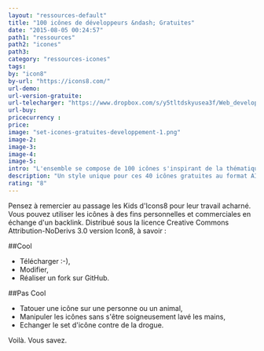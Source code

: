 ```yaml
---
layout: "ressources-default"
title: "100 icônes de développeurs &ndash; Gratuites"
date: "2015-08-05 00:24:57"
path1: "ressources"
path2: "icones"
path3:
category: "ressources-icones"
tags:
by: "icon8"
by-url: "https://icons8.com/"
url-demo:
url-version-gratuite:
url-telecharger: "https://www.dropbox.com/s/y5tltdskyusea3f/Web_development.zip?dl=0"
url-buy:
pricecurrency :
price:
image: "set-icones-gratuites-developpement-1.png"
image-2:
image-3:
image-4:
image-5:
intro: "L'ensemble se compose de 100 icônes s'inspirant de la thématique du développement web. Toutes les icônes sont disponibles gratuitement et en plusieurs formats : .PNG, .EPS, .SVG & .PDF."
description: "Un style unique pour ces 40 icônes gratuites au format AI, Sketch, PNG, SVG, EPS."
rating: "8"
---
```


Pensez à remercier au passage les Kids d'Icons8 pour leur travail acharné. Vous pouvez utiliser les icônes à des fins personnelles et commerciales en échange d'un backlink. Distribué sous la licence Creative Commons Attribution-NoDerivs 3.0 version Icon8, à savoir :

##Cool
* Télécharger :-),
* Modifier,
* Réaliser un fork sur GitHub.

##Pas Cool
* Tatouer une icône sur une personne ou un animal,
* Manipuler les icônes sans s'être soigneusement lavé les mains,
* Echanger le set d'icône contre de la drogue.

Voilà. Vous savez.
